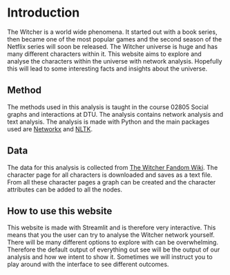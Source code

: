 # Introduction

The Witcher is a world wide phenomena. It started out with a book series, then became one of the most popular games and the second season of the Netflix series will soon be released. The Witcher universe is huge and has many different characters within it. This website aims to explore and analyse the characters within the universe with network analysis. Hopefully this will lead to some interesting facts and insights about the universe. 

## Method
The methods used in this analysis is taught in the course 02805 Social graphs and interactions at DTU. The analysis contains network analysis and text analysis. The analysis is made with Python and the main packages used are  [Networkx](https://networkx.org/) and [NLTK](https://www.nltk.org/). 

## Data 
The data for this analysis is collected from [The Witcher Fandom Wiki](https://witcher.fandom.com/wiki/Witcher_Wiki). The character page for all characters is downloaded and saves as a text file. From all these character pages a graph can be created and the character attributes can be added to all the nodes. 

## How to use this website

This website is made with Streamlit and is therefore very interactive. This means that you the user can try to analyse the Witcher network yourself. There will be many different options to explore with can be overwhelming. Therefore the default output of everything out see will be the output of our analysis and how we intent to show it. Sometimes we will instruct you to play around with the interface to see different outcomes. 
